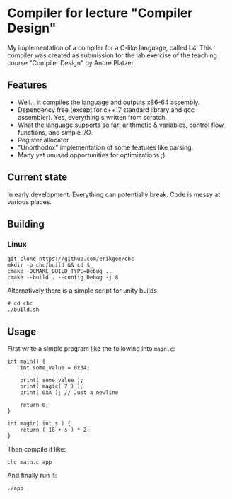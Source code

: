 # Compiler for lecture "Compiler Design"
My implementation of a compiler for a C-like language, called L4. This compiler was created as submission for the lab exercise of the teaching course "Compiler Design" by André Platzer.

## Features
* Well... it compiles the language and outputs x86-64 assembly.
* Dependency free (except for c++17 standard library and gcc assembler). Yes, everything's written from scratch.
* What the language supports so far: arithmetic & variables, control flow, functions, and simple I/O.
* Register allocator
* "Unorthodox" implementation of some features like parsing.
* Many yet unused opportunities for optimizations ;)

## Current state
In early development. Everything can potentially break. Code is messy at various places.

## Building
### Linux
    git clone https://github.com/erikgoe/chc
    mkdir -p chc/build && cd $_
    cmake -DCMAKE_BUILD_TYPE=Debug ..
    cmake --build . --config Debug -j 8

Alternatively there is a simple script for unity builds

    # cd chc
    ./build.sh

## Usage
First write a simple program like the following into `main.c`:

    int main() {
        int some_value = 0x34;

        print( some_value );
        print( magic( 7 ) );
        print( 0xA ); // Just a newline

        return 0;
    }

    int magic( int s ) {
        return ( 18 + s ) * 2;
    }

Then compile it like:

    chc main.c app

And finally run it:

    ./app
